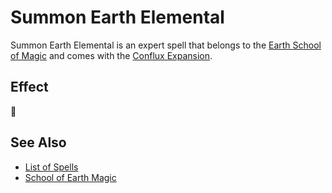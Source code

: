# Summon Earth Elemental

Summon Earth Elemental is an expert spell that belongs to the [Earth School of Magic](school_of_earth_magic.md) and comes with the [Conflux Expansion](../content.md).


## Effect

🚧


## See Also

- [List of Spells](../spells.md)
- [School of Earth Magic](school_of_earth_magic.md)

